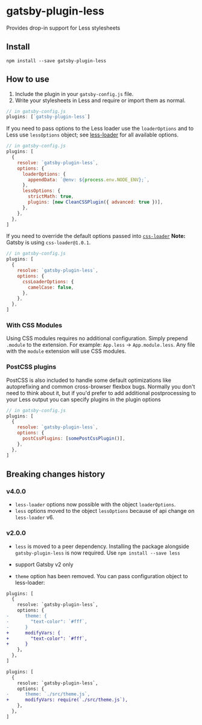 # gatsby-plugin-less

Provides drop-in support for Less stylesheets

## Install

`npm install --save gatsby-plugin-less`

## How to use

1.  Include the plugin in your `gatsby-config.js` file.
2.  Write your stylesheets in Less and require or import them as normal.

```javascript
// in gatsby-config.js
plugins: [`gatsby-plugin-less`]
```

If you need to pass options to the Less loader use the `loaderOptions` and to Less use `lessOptions` object;
see [less-loader](https://github.com/webpack-contrib/less-loader) for all available options.

```javascript
// in gatsby-config.js
plugins: [
  {
    resolve: `gatsby-plugin-less`,
    options: {
      loaderOptions: {
        appendData: `@env: ${process.env.NODE_ENV};`,
      },
      lessOptions: {
        strictMath: true,
        plugins: [new CleanCSSPlugin({ advanced: true })],
      },
    },
  },
]
```

If you need to override the default options passed into [`css-loader`](https://github.com/webpack-contrib/css-loader/tree/version-1)
**Note:** Gatsby is using `css-loader@1.0.1`.

```javascript
// in gatsby-config.js
plugins: [
  {
    resolve: `gatsby-plugin-less`,
    options: {
      cssLoaderOptions: {
        camelCase: false,
      },
    },
  },
]
```

### With CSS Modules

Using CSS modules requires no additional configuration. Simply prepend `.module` to the extension. For example: `App.less` -> `App.module.less`.
Any file with the `module` extension will use CSS modules.

### PostCSS plugins

PostCSS is also included to handle some default optimizations like autoprefixing
and common cross-browser flexbox bugs. Normally you don't need to think about it, but if
you'd prefer to add additional postprocessing to your Less output you can specify plugins
in the plugin options

```javascript
// in gatsby-config.js
plugins: [
  {
    resolve: `gatsby-plugin-less`,
    options: {
      postCssPlugins: [somePostCssPlugin()],
    },
  },
]
```

## Breaking changes history

<!-- Please keep the breaking changes list ordered with the newest change at the top -->

### v4.0.0

- `less-loader` options now possible with the object `loaderOptions`.
- `less` options moved to the object `lessOptions` because of api change on `less-loader` v6.

### v2.0.0

- `less` is moved to a peer dependency. Installing the package
  alongside `gatsby-plugin-less` is now required. Use `npm install --save less`

- support Gatsby v2 only

- `theme` option has been removed. You can pass configuration object to less-loader:

```diff
plugins: [
  {
    resolve: `gatsby-plugin-less`,
    options: {
-      theme: {
-        "text-color": `#fff`,
-      }
+      modifyVars: {
+        "text-color": `#fff`,
+      }
    },
  },
]
```

```diff
plugins: [
  {
    resolve: `gatsby-plugin-less`,
    options: {
-      theme: `./src/theme.js`,
+      modifyVars: require(`./src/theme.js`),
    },
  },
]
```
